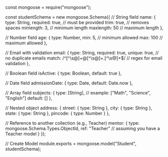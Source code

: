 const mongoose = require("mongoose");

const studentSchema = new mongoose.Schema({
  // String field
  name: {
    type: String,
    required: true,      // must be provided
    trim: true,          // removes spaces
    minlength: 3,        // minimum length
    maxlength: 50        // maximum length
  },

  // Number field
  age: {
    type: Number,
    min: 5,              // minimum allowed
    max: 100             // maximum allowed
  },

  // Email with validation
  email: {
    type: String,
    required: true,
    unique: true,        // no duplicate emails
    match: /^[^\s@]+@[^\s@]+\.[^\s@]+$/ // regex for email validation
  },

  // Boolean field
  isActive: {
    type: Boolean,
    default: true
  },

  // Date field
  admissionDate: {
    type: Date,
    default: Date.now
  },

  // Array field
  subjects: {
    type: [String],     // example: ["Math", "Science", "English"]
    default: []
  },

  // Nested object
  address: {
    street: { type: String },
    city: { type: String },
    state: { type: String },
    pincode: { type: Number }
  },

  // Reference to another collection (e.g., Teacher)
  mentor: {
    type: mongoose.Schema.Types.ObjectId,
    ref: "Teacher"       // assuming you have a Teacher model
  }
});

// Create Model
module.exports = mongoose.model("Student", studentSchema);
